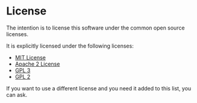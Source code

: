 License
=======

The intention is to license this software under the common open source licenses.

It is explicitly licensed under the following licenses:

- [MIT License](./LICENSE-MIT.md)
- [Apache 2 License](./LICENSE-Apache-2.md)
- [GPL 3](./LICENSE-GPL-3.md)
- [GPL 2](./LICENSE-GPL-2.md)

If you want to use a different license and you need it added to this list,
you can ask.
